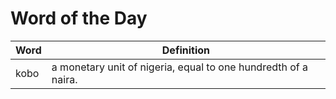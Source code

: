 # Word of the Day

|Word|Definition|
|---|---|
|kobo|a monetary unit of nigeria, equal to one hundredth of a naira.|